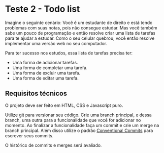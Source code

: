# Teste 2 - Todo list

Imagine o seguinte cenário: Você é um estudante de direito e está tendo problemas com suas notas, pois não consegue estudar. Mas você também sabe um pouco de programação e então resolve criar uma lista de tarefas para te ajudar a estudar. Como o seu celular quebrou, você então resolve implementar uma versão web no seu computador.

Para ter sucesso nos estudos, essa lista de tarefas precisa ter:

- Uma forma de adicionar tarefas.
- Uma forma de completar uma tarefa.
- Uma forma de excluir uma tarefa.
- Uma forma de editar uma tarefa.

## Requisitos técnicos

O projeto deve ser feito em HTML, CSS e Javascript puro.

Utilize git para versionar seu código. Crie uma branch principal, e dessa branch, uma outra para a funcionalidade que você for adicionar no momento. Ao finalizar a funcionalidade faça um commit e crie um merge na branch principal. Além disso utilize o padrão <a rel="me" href="https://www.conventionalcommits.org/en/v1.0.0/">Conventional Commits</a> para escrever seus commits.

O histórico de commits e merges será avaliado.
